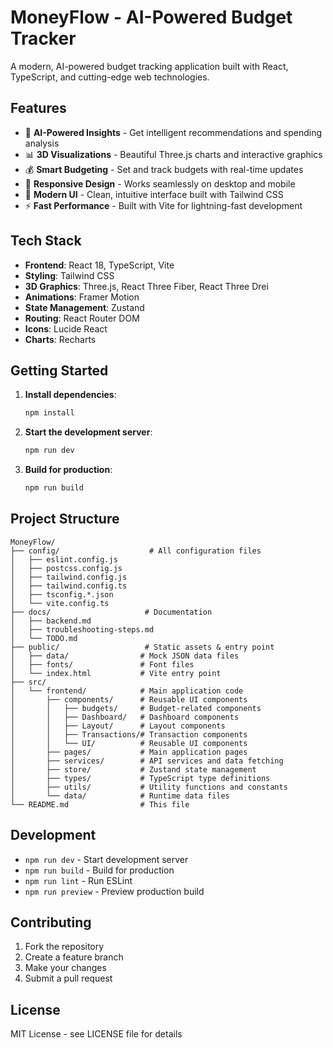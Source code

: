 # MoneyFlow - AI-Powered Budget Tracker

A modern, AI-powered budget tracking application built with React, TypeScript, and cutting-edge web technologies.

## Features

- 🤖 **AI-Powered Insights** - Get intelligent recommendations and spending analysis
- 📊 **3D Visualizations** - Beautiful Three.js charts and interactive graphics
- 💰 **Smart Budgeting** - Set and track budgets with real-time updates
- 📱 **Responsive Design** - Works seamlessly on desktop and mobile
- 🎨 **Modern UI** - Clean, intuitive interface built with Tailwind CSS
- ⚡ **Fast Performance** - Built with Vite for lightning-fast development

## Tech Stack

- **Frontend**: React 18, TypeScript, Vite
- **Styling**: Tailwind CSS
- **3D Graphics**: Three.js, React Three Fiber, React Three Drei
- **Animations**: Framer Motion
- **State Management**: Zustand
- **Routing**: React Router DOM
- **Icons**: Lucide React
- **Charts**: Recharts

## Getting Started

1. **Install dependencies**:
   ```bash
   npm install
   ```

2. **Start the development server**:
   ```bash
   npm run dev
   ```

3. **Build for production**:
   ```bash
   npm run build
   ```

## Project Structure

```
MoneyFlow/
├── config/                    # All configuration files
│   ├── eslint.config.js
│   ├── postcss.config.js
│   ├── tailwind.config.js
│   ├── tailwind.config.ts
│   ├── tsconfig.*.json
│   └── vite.config.ts
├── docs/                     # Documentation
│   ├── backend.md
│   ├── troubleshooting-steps.md
│   └── TODO.md
├── public/                   # Static assets & entry point
│   ├── data/                # Mock JSON data files
│   ├── fonts/               # Font files
│   └── index.html           # Vite entry point
├── src/
│   └── frontend/            # Main application code
│       ├── components/      # Reusable UI components
│       │   ├── budgets/     # Budget-related components
│       │   ├── Dashboard/   # Dashboard components
│       │   ├── Layout/      # Layout components
│       │   ├── Transactions/# Transaction components
│       │   └── UI/          # Reusable UI components
│       ├── pages/           # Main application pages
│       ├── services/        # API services and data fetching
│       ├── store/           # Zustand state management
│       ├── types/           # TypeScript type definitions
│       ├── utils/           # Utility functions and constants
│       └── data/            # Runtime data files
└── README.md                # This file
```

## Development

- `npm run dev` - Start development server
- `npm run build` - Build for production
- `npm run lint` - Run ESLint
- `npm run preview` - Preview production build

## Contributing

1. Fork the repository
2. Create a feature branch
3. Make your changes
4. Submit a pull request

## License

MIT License - see LICENSE file for details